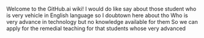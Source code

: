 Welcome to the GitHub.ai wiki!
I would do like say about those student who is very vehicle in English language so I doubtown here about tho 
Who is very advance in technology but no knowledge available for them 
So we can apply for the remedial teaching for that students whose very advanced 

